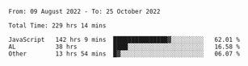 
<!--START_SECTION:waka-->

```text
From: 09 August 2022 - To: 25 October 2022

Total Time: 229 hrs 14 mins

JavaScript   142 hrs 9 mins  ███████████████▓░░░░░░░░░   62.01 %
AL           38 hrs          ████░░░░░░░░░░░░░░░░░░░░░   16.58 %
Other        13 hrs 54 mins  █▓░░░░░░░░░░░░░░░░░░░░░░░   06.07 %
```

<!--END_SECTION:waka-->











